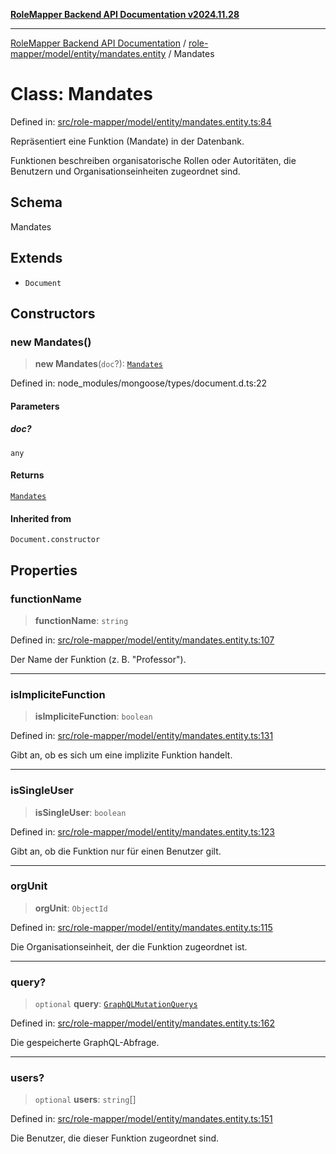 [**RoleMapper Backend API Documentation v2024.11.28**](../../../../../README.md)

***

[RoleMapper Backend API Documentation](../../../../../modules.md) / [role-mapper/model/entity/mandates.entity](../README.md) / Mandates

# Class: Mandates

Defined in: [src/role-mapper/model/entity/mandates.entity.ts:84](https://github.com/FlowCraft-AG/RoleMapper/blob/431ad1c9b0d708a278f2d2969907ccf8ac66ccc1/backend/src/role-mapper/model/entity/mandates.entity.ts#L84)

Repräsentiert eine Funktion (Mandate) in der Datenbank.

Funktionen beschreiben organisatorische Rollen oder Autoritäten, die Benutzern
und Organisationseinheiten zugeordnet sind.

## Schema

Mandates

## Extends

- `Document`

## Constructors

### new Mandates()

> **new Mandates**(`doc`?): [`Mandates`](Mandates.md)

Defined in: node\_modules/mongoose/types/document.d.ts:22

#### Parameters

##### doc?

`any`

#### Returns

[`Mandates`](Mandates.md)

#### Inherited from

`Document.constructor`

## Properties

### functionName

> **functionName**: `string`

Defined in: [src/role-mapper/model/entity/mandates.entity.ts:107](https://github.com/FlowCraft-AG/RoleMapper/blob/431ad1c9b0d708a278f2d2969907ccf8ac66ccc1/backend/src/role-mapper/model/entity/mandates.entity.ts#L107)

Der Name der Funktion (z. B. "Professor").

***

### isImpliciteFunction

> **isImpliciteFunction**: `boolean`

Defined in: [src/role-mapper/model/entity/mandates.entity.ts:131](https://github.com/FlowCraft-AG/RoleMapper/blob/431ad1c9b0d708a278f2d2969907ccf8ac66ccc1/backend/src/role-mapper/model/entity/mandates.entity.ts#L131)

Gibt an, ob es sich um eine implizite Funktion handelt.

***

### isSingleUser

> **isSingleUser**: `boolean`

Defined in: [src/role-mapper/model/entity/mandates.entity.ts:123](https://github.com/FlowCraft-AG/RoleMapper/blob/431ad1c9b0d708a278f2d2969907ccf8ac66ccc1/backend/src/role-mapper/model/entity/mandates.entity.ts#L123)

Gibt an, ob die Funktion nur für einen Benutzer gilt.

***

### orgUnit

> **orgUnit**: `ObjectId`

Defined in: [src/role-mapper/model/entity/mandates.entity.ts:115](https://github.com/FlowCraft-AG/RoleMapper/blob/431ad1c9b0d708a278f2d2969907ccf8ac66ccc1/backend/src/role-mapper/model/entity/mandates.entity.ts#L115)

Die Organisationseinheit, der die Funktion zugeordnet ist.

***

### query?

> `optional` **query**: [`GraphQLMutationQuerys`](../type-aliases/GraphQLMutationQuerys.md)

Defined in: [src/role-mapper/model/entity/mandates.entity.ts:162](https://github.com/FlowCraft-AG/RoleMapper/blob/431ad1c9b0d708a278f2d2969907ccf8ac66ccc1/backend/src/role-mapper/model/entity/mandates.entity.ts#L162)

Die gespeicherte GraphQL-Abfrage.

***

### users?

> `optional` **users**: `string`[]

Defined in: [src/role-mapper/model/entity/mandates.entity.ts:151](https://github.com/FlowCraft-AG/RoleMapper/blob/431ad1c9b0d708a278f2d2969907ccf8ac66ccc1/backend/src/role-mapper/model/entity/mandates.entity.ts#L151)

Die Benutzer, die dieser Funktion zugeordnet sind.
